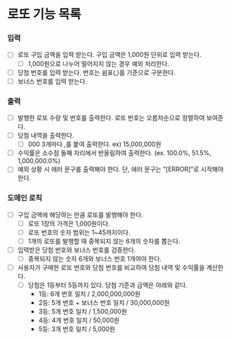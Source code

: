 # 로또 기능 목록

### 입력

- [ ] 로또 구입 금액을 입력 받는다. 구입 금액은 1,000원 단위로 입력 받는다.
  - [ ] 1,000원으로 나누어 떨어지지 않는 경우 예외 처리한다.
- [ ] 당첨 번호를 입력 받는다. 번호는 쉼표(,)를 기준으로 구분한다.
- [ ] 보너스 번호를 입력 받는다.

### 출력

- [ ] 발행한 로또 수량 및 번호를 출력한다. 로또 번호는 오름차순으로 정렬하여 보여준다.
- [ ] 당첨 내역을 출력한다.
  - [ ] 000 3개마다 ,를 붙여 출력한다. ex) 15,000,000원
- [ ] 수익률은 소수점 둘째 자리에서 반올림하여 출력한다. (ex. 100.0%, 51.5%, 1,000,000.0%)
- [ ] 예외 상황 시 에러 문구를 출력해야 한다. 단, 에러 문구는 "[ERROR]"로 시작해야 한다.

### 도메인 로직

- [ ] 구입 금액에 해당하는 만큼 로또를 발행해야 한다.
  - [ ] 로또 1장의 가격은 1,000원이다.
  - [ ] 로또 번호의 숫자 범위는 1~45까지이다.
  - [ ] 1개의 로또를 발행할 때 중복되지 않는 6개의 숫자를 뽑는다.
- [ ] 입력받은 당첨 번호와 보너스 번호를 검증한다.
  - [ ] 중복되지 않는 숫자 6개와 보너스 번호 1개여야 한다.
- [ ] 사용자가 구매한 로또 번호와 당첨 번호를 비교하여 당첨 내역 및 수익률을 계산한다.
  - [ ] 당첨은 1등부터 5등까지 있다. 당첨 기준과 금액은 아래와 같다.
    - 1등: 6개 번호 일치 / 2,000,000,000원
    - 2등: 5개 번호 + 보너스 번호 일치 / 30,000,000원
    - 3등: 5개 번호 일치 / 1,500,000원
    - 4등: 4개 번호 일치 / 50,000원
    - 5등: 3개 번호 일치 / 5,000원
